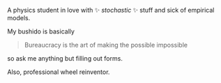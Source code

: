 <!--
**djanloo/djanloo** is a ✨ _special_ ✨ repository because its `README.md` (this file) appears on your GitHub profile.

Here are some ideas to get you started:

- 🔭 I’m currently working on ...
- 🌱 I’m currently learning ...
- 👯 I’m looking to collaborate on ...
- 🤔 I’m looking for help with ...
- 💬 Ask me about ...
- 📫 How to reach me: ...
- 😄 Pronouns: ...
- ⚡ Fun fact: ...
-->
A physics student in love with ✨ _stochastic_ ✨ stuff and sick of empirical models.

My bushido is basically
>  Bureaucracy is the art of making the possible impossible

so ask me anything but filling out forms.

Also, professional wheel reinventor.

